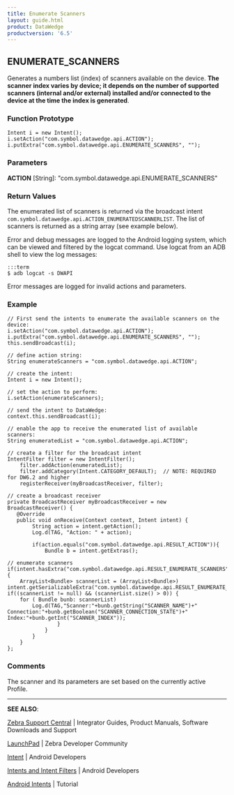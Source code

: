 ```yaml
---
title: Enumerate Scanners 
layout: guide.html
product: DataWedge
productversion: '6.5'
---
```


## ENUMERATE_SCANNERS

Generates a numbers list (index) of scanners available on the device. **The scanner index varies by device; it depends on the number of supported scanners (internal and/or external) installed and/or connected to the device at the time the index is generated**. 

### Function Prototype

	Intent i = new Intent();
	i.setAction("com.symbol.datawedge.api.ACTION");
	i.putExtra("com.symbol.datawedge.api.ENUMERATE_SCANNERS", "");

### Parameters
**ACTION** [String]: "com.symbol.datawedge.api.ENUMERATE_SCANNERS"

### Return Values
The enumerated list of scanners is returned via the broadcast intent `com.symbol.datawedge.api.ACTION_ENUMERATEDSCANNERLIST`. The list of scanners is returned as a string array (see example below).

Error and debug messages are logged to the Android logging system, which can be viewed and filtered by the logcat command. Use logcat from an ADB shell to view the log messages:

	:::term
	$ adb logcat -s DWAPI

Error messages are logged for invalid actions and parameters. 

### Example

	// First send the intents to enumerate the available scanners on the device:
	i.setAction("com.symbol.datawedge.api.ACTION");
	i.putExtra("com.symbol.datawedge.api.ENUMERATE_SCANNERS", "");
	this.sendBroadcast(i);
	
	// define action string:
	String enumerateScanners = "com.symbol.datawedge.api.ACTION";

	// create the intent:
	Intent i = new Intent();
	
	// set the action to perform:
	i.setAction(enumerateScanners);
	
	// send the intent to DataWedge:
	context.this.sendBroadcast(i);

	// enable the app to receive the enumerated list of available scanners:
	String enumeratedList = "com.symbol.datawedge.api.ACTION";

	// create a filter for the broadcast intent
	IntentFilter filter = new IntentFilter();
	 	filter.addAction(enumeratedList);
	  	filter.addCategory(Intent.CATEGORY_DEFAULT);  // NOTE: REQUIRED for DW6.2 and higher
	  	registerReceiver(myBroadcastReceiver, filter);

	// create a broadcast receiver
	private BroadcastReceiver myBroadcastReceiver = new BroadcastReceiver() {
	   @Override
	   public void onReceive(Context context, Intent intent) {
	        String action = intent.getAction();
	        Log.d(TAG, "Action: " + action); 
	                
         	if(action.equals("com.symbol.datawedge.api.RESULT_ACTION")){
            	Bundle b = intent.getExtras();

    // enumerate scanners
    if(intent.hasExtra("com.symbol.datawedge.api.RESULT_ENUMERATE_SCANNERS")) {
        ArrayList<Bundle> scannerList = (ArrayList<Bundle>) intent.getSerializableExtra("com.symbol.datawedge.api.RESULT_ENUMERATE_SCANNERS");
    if((scannerList != null) && (scannerList.size() > 0)) {
        for ( Bundle bunb: scannerList)
            Log.d(TAG,"Scanner:"+bunb.getString("SCANNER_NAME")+" Connection:"+bunb.getBoolean("SCANNER_CONNECTION_STATE")+" Index:"+bunb.getInt("SCANNER_INDEX"));
                    }
                }
			}
        }
    };

<!--  	// The following code provided by engineering on 6/26/17 [TUT-14724]
 		// Integrated with main code sample as indicated below: 

	//Enumerate Scanners (send request)
        Intent i = new Intent();
        i.setAction("com.symbol.datawedge.api.ACTION");
        i.putExtra("com.symbol.datawedge.api.ENUMERATE_SCANNERS", "");
        this.sendBroadcast(i); //this line added; those above were already present in sample
       
    
	//Enumerate Scanners (receive results)
    private BroadcastReceiver broadcastReceiver = new BroadcastReceiver() {
        @Override
        public void onReceive(Context context, Intent intent) {
            String action = intent.getAction();
            Log.d(TAG, "Action: " + action); //THIS LINE ADDED TO SAMPLE

            //THE REMAINING CODE (BELOW) REPLACED THE 
            // "REMAINDER OF THE ORIGINAL SAMPLE" (FARTHER BELOW) 

            if(action.equals("com.symbol.datawedge.api.RESULT_ACTION")){
                Bundle b = intent.getExtras();

                // enumerate scanners
                if(intent.hasExtra("com.symbol.datawedge.api.RESULT_ENUMERATE_SCANNERS")) {
                    ArrayList<Bundle> scannerList = (ArrayList<Bundle>) intent.getSerializableExtra("com.symbol.datawedge.api.RESULT_ENUMERATE_SCANNERS");
                    if((scannerList != null) && (scannerList.size() > 0)) {
                        for ( Bundle bunb: scannerList)
                            Log.d(TAG,"Scanner:"+bunb.getString("SCANNER_NAME")+" Connection:"+bunb.getBoolean("SCANNER_CONNECTION_STATE")+" Index:"+bunb.getInt("SCANNER_INDEX"));
                    }
                }
			}
        }
    };

    //"REMAINDER"
    	                if (action.equals(enumeratedList)) {
	                        Bundle b = intent.getExtras();
	                        String[] scanner_list = b.getStringArray(KEY_ENUMERATEDSCANNERLIST);
	                }
	        }
	};
-->

### Comments
The scanner and its parameters are set based on the currently active Profile.

-----

**SEE ALSO**:

[Zebra Support Central](https://www.zebra.com/us/en/support-downloads.html) | Integrator Guides, Product Manuals, Software Downloads and Support

[LaunchPad](https://developer.zebra.com/welcome) | Zebra Developer Community

[Intent](https://developer.android.com/reference/android/content/Intent.html) | Android Developers

[Intents and Intent Filters](http://developer.android.com/guide/components/intents-filters.html) | Android Developers

[Android Intents](http://www.vogella.com/tutorials/AndroidIntent/article.html) | Tutorial
